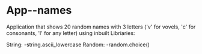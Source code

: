 # App--names
Application that shows 20 random names with 3 letters ('v' for vovels, 'c' for consonants, 'l' for any letter) using inbuilt Libriaries: 

String:
  -string.ascii_lowercase
Random:
  -random.choice()


